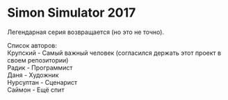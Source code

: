 # Simon Simulator 2017

Легендарная серия возвращается (но это не точно).  
  
Список авторов:  
Крупский - Самый важный человек (согласился держать этот проект в своем репозитории)  
Радик - Программист  
Даня - Художник  
Нурсултан - Сценарист  
Саймон - Ещё спит  
